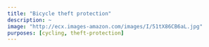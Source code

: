 ```yaml
---
title: "Bicycle theft protection"
description: ~
image: "http://ecx.images-amazon.com/images/I/51tX86CB6aL.jpg"
purposes: [cycling, theft-protection]
---
```

